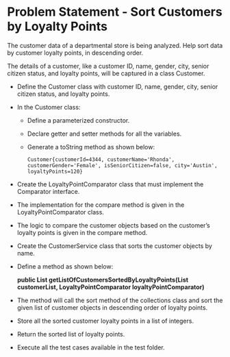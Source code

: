 # Problem Statement - Sort Customers by Loyalty Points​

The customer data of a departmental store is being analyzed. Help sort data by customer loyalty points, in descending order.

The details of a customer, like a customer ID, name, gender, city, senior citizen status, and loyalty points, will be captured in a class Customer.​

- Define the Customer class with customer ID, name, gender, city, senior citizen status, and loyalty points.​
- In the Customer class:​

  - Define a parameterized constructor.​
  - Declare getter and setter methods for all the variables.​
  - Generate a toString method as shown below:

        ​Customer{customerId=4344, customerName='Rhonda', customerGender='Female', isSeniorCitizen=false, city='Austin', loyaltyPoints=120}​

- Create the LoyaltyPointComparator class that must implement the Comparator interface.​
- The implementation for the compare method is given in the LoyaltyPointComparator class.​
- The logic to compare the customer objects based on the customer’s loyalty points is given in the compare method.​
- Create the CustomerService class that sorts the customer objects by name.​

- Define a method as shown below:​

  **public List<Integer> getListOfCustomersSortedByLoyaltyPoints(List<Customer> customerList, LoyaltyPointComparator loyaltyPointComparator)**

- The method will call the sort method of the collections class and sort the given list of customer objects in descending order of loyalty points.​
- Store all the sorted customer loyalty points in a list of integers.​
- Return the sorted list of loyalty points.​
- Execute all the test cases available in the test folder.​

​
